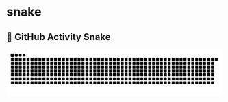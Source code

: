 # snake
## 🐍 GitHub Activity Snake

![snake_gif](https://github.com/ronaldlehot/snake/blob/output/github-snake-dark.svg)



